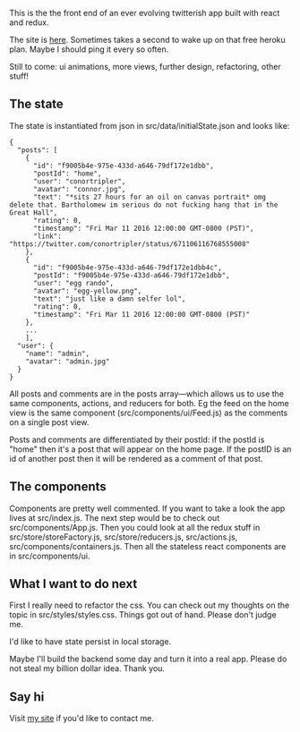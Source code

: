 This is the the front end of an ever evolving twitterish app built with react and redux. 

The site is [here](https://postioo.herokuapp.com). Sometimes takes a second to wake up on that free heroku plan. Maybe I should ping it every so often.

Still to come: ui animations, more views, further design, refactoring, other stuff!

## The state
The state is instantiated from json in src/data/initialState.json and looks like:

```
{
  "posts": [
    {
      "id": "f9005b4e-975e-433d-a646-79df172e1dbb",
      "postId": "home",
      "user": "conortripler",
      "avatar": "connor.jpg",
      "text": "*sits 27 hours for an oil on canvas portrait* omg delete that. Bartholomew im serious do not fucking hang that in the Great Hall",
      "rating": 0,
      "timestamp": "Fri Mar 11 2016 12:00:00 GMT-0800 (PST)",
      "link": "https://twitter.com/conortripler/status/671106116768555008"
    },
    {
      "id": "f9005b4e-975e-433d-a646-79df172e1dbb4c",
      "postId": "f9005b4e-975e-433d-a646-79df172e1dbb",
      "user": "egg rando",
      "avatar": "egg-yellow.png",
      "text": "just like a damn selfer lol",
      "rating": 0,
      "timestamp": "Fri Mar 11 2016 12:00:00 GMT-0800 (PST)"
    },
    ...
    ], 
  "user": {
    "name": "admin",
    "avatar": "admin.jpg"
  }
}
```

All posts and comments are in the posts array—which allows us to use the same components, actions, and reducers for both. Eg the feed on the home view is the same component (src/components/ui/Feed.js) as the comments on a single post view.

Posts and comments are differentiated by their postId: if the postId is "home" then it's a post that will appear on the home page. If the postID is an id of another post then it will be rendered as a comment of that post.

## The components
Components are pretty well commented. If you want to take a look the app lives at src/index.js. The next step would be to check out src/components/App.js. Then you could look at all the redux stuff in src/store/storeFactory.js, src/store/reducers.js, src/actions.js, src/components/containers.js. Then all the stateless react components are in src/components/ui.

## What I want to do next
First I really need to refactor the css. You can check out my thoughts on the topic in src/styles/styles.css. Things got out of hand. Please don't judge me.

I'd like to have state persist in local storage.

Maybe I'll build the backend some day and turn it into a real app. Please do not steal my billion dollar idea. Thank you.

## Say hi
Visit [my site](https://joeschoech.com) if you'd like to contact me.
